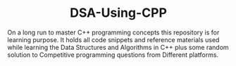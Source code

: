 <h1 align="center"> DSA-Using-CPP </h1>

<p> On a long run to master C++ programming concepts this repository is for learning purpose. It holds all code snippets and reference materials used while learning the Data Structures and Algorithms in C++ plus some random solution to Competitive programming questions from Different platforms.
</p>
